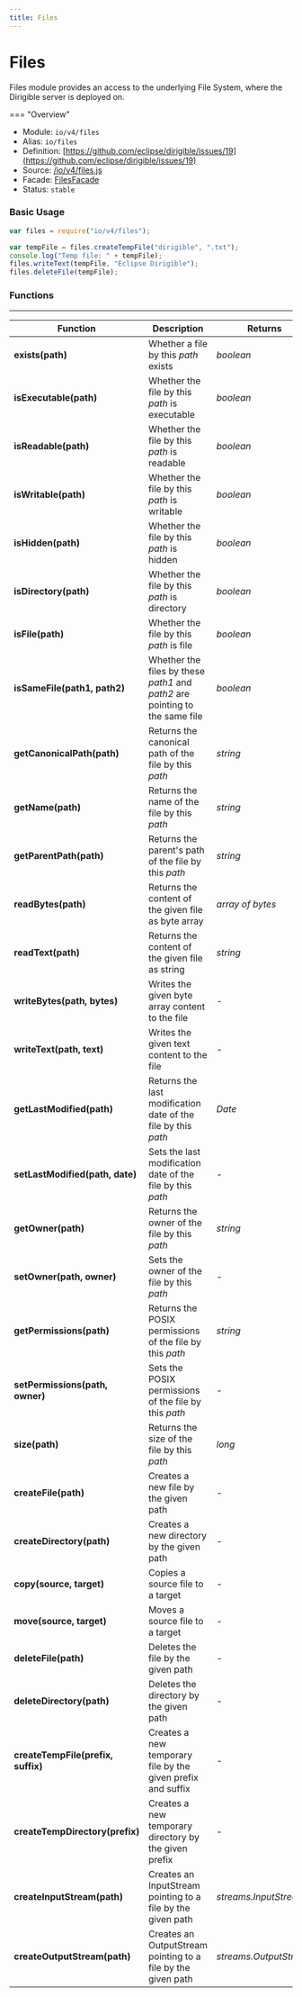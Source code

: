 ```yaml
---
title: Files
---
```


Files
===

Files module provides an access to the underlying File System, where the Dirigible server is deployed on.

=== "Overview"
- Module: `io/v4/files`
- Alias: `io/files`
- Definition: [https://github.com/eclipse/dirigible/issues/19](https://github.com/eclipse/dirigible/issues/19)
- Source: [/io/v4/files.js](https://github.com/dirigiblelabs/api-io/blob/master/io/v4/files.js)
- Facade: [FilesFacade](https://github.com/eclipse/dirigible/blob/master/api/api-facade/api-io/src/main/java/org/eclipse/dirigible/api/v3/io/FilesFacade.java)
- Status: `stable`


### Basic Usage

```javascript
var files = require("io/v4/files");

var tempFile = files.createTempFile("dirigible", ".txt");
console.log("Temp file: " + tempFile);
files.writeText(tempFile, "Eclipse Dirigible");
files.deleteFile(tempFile);
```

### Functions

---

Function     | Description | Returns
------------ | ----------- | --------
**exists(path)**   | Whether a file by this *path* exists | *boolean*
**isExecutable(path)**   | Whether the file by this *path* is executable | *boolean*
**isReadable(path)**   | Whether the file by this *path* is readable | *boolean*
**isWritable(path)**   | Whether the file by this *path* is writable | *boolean*
**isHidden(path)**   | Whether the file by this *path* is hidden | *boolean*
**isDirectory(path)**   | Whether the file by this *path* is directory | *boolean*
**isFile(path)**   | Whether the file by this *path* is file | *boolean*
**isSameFile(path1, path2)**   | Whether the files by these *path1* and *path2* are pointing to the same file | *boolean*
**getCanonicalPath(path)**   | Returns the canonical path of the file by this *path* | *string*
**getName(path)**   | Returns the name of the file by this *path* | *string*
**getParentPath(path)**   | Returns the parent's path of the file by this *path* | *string*
**readBytes(path)**   | Returns the content of the given file as byte array | *array of bytes*
**readText(path)**   | Returns the content of the given file as string | *string*
**writeBytes(path, bytes)**   | Writes the given byte array content to the file | -
**writeText(path, text)**   | Writes the given text content to the file | -
**getLastModified(path)**   | Returns the last modification date of the file by this *path* | *Date*
**setLastModified(path, date)**   | Sets the last modification date of the file by this *path* | -
**getOwner(path)**   | Returns the owner of the file by this *path* | *string*
**setOwner(path, owner)**   | Sets the owner of the file by this *path* | -
**getPermissions(path)**   | Returns the POSIX permissions of the file by this *path* | *string*
**setPermissions(path, owner)**   | Sets the POSIX permissions of the file by this *path* | -
**size(path)**   | Returns the size of the file by this *path* | *long*
**createFile(path)**   | Creates a new file by the given path | -
**createDirectory(path)**   | Creates a new directory by the given path | -
**copy(source, target)**   | Copies a source file to a target | -
**move(source, target)**   | Moves a source file to a target | -
**deleteFile(path)**   | Deletes the file by the given path | -
**deleteDirectory(path)**   | Deletes the directory by the given path | -
**createTempFile(prefix, suffix)**   | Creates a new temporary file by the given prefix and suffix | -
**createTempDirectory(prefix)**   | Creates a new temporary directory by the given prefix | -
**createInputStream(path)**   | Creates an InputStream pointing to a file by the given path | *streams.InputStream*
**createOutputStream(path)**   | Creates an OutputStream pointing to a file by the given path | *streams.OutputStream*
